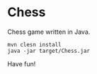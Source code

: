 # Chess
Chess game written in Java.

```
mvn clesn install
java -jar target/Chess.jar
```

Have fun!